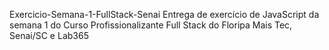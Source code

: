 
Exercicio-Semana-1-FullStack-Senai
Entrega de exercício de JavaScript da semana 1 do Curso Profissionalizante Full Stack do Floripa Mais Tec, Senai/SC e Lab365
